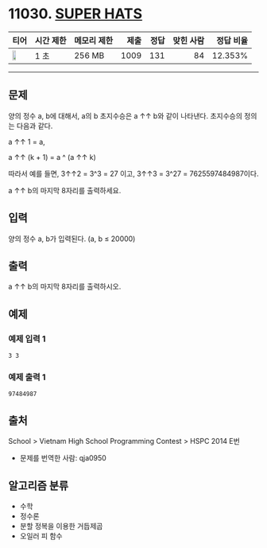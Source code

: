 # 11030. [SUPER HATS](https://www.acmicpc.net/problem/11030)

| 티어 | 시간 제한 | 메모리 제한 | 제출 | 정답 | 맞힌 사람 | 정답 비율 |
|---|---|---|---:|---:|---:|---:|
| <img src="https://static.solved.ac/tier_small/19.svg" width="50%" /> | 1 초 | 256 MB | 1009 | 131 | 84 | 12.353% |

---

## 문제

양의 정수 a, b에 대해서, a의 b 초지수승은 a ↑↑ b와 같이 나타낸다. 초지수승의 정의는 다음과 같다.

a ↑↑ 1 = a,

a ↑↑ (k + 1) = a ^ (a ↑↑ k)

따라서 예를 들면, 3↑↑2 = 3^3 = 27 이고, 3↑↑3 = 3^27 = 7625597484987이다.

a ↑↑ b의 마지막 8자리를 출력하세요.

## 입력

양의 정수 a, b가 입력된다. (a, b ≤ 20000)

## 출력

a ↑↑ b의 마지막 8자리를 출력하시오.

## 예제

### 예제 입력 1

```
3 3
```

### 예제 출력 1

```
97484987
```

## 출처

School
\> 
Vietnam High School Programming Contest
\> 
HSPC 2014
E번

- 문제를 번역한 사람: qja0950

## 알고리즘 분류

- 수학
- 정수론
- 분할 정복을 이용한 거듭제곱
- 오일러 피 함수


